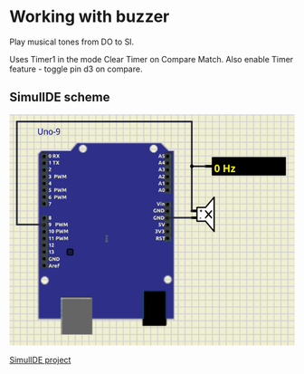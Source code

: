 # Working with buzzer

Play musical tones from DO to SI. 

Uses Timer1 in the mode Clear Timer on Compare Match. Also enable Timer feature - toggle pin d3 on compare.


## SimulIDE scheme
![Scheme](04_buzzer.png)

[SimulIDE project](04_buzzer.sim1)

